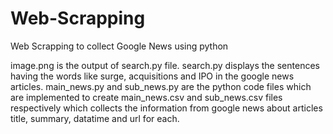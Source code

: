 # Web-Scrapping
Web Scrapping to collect Google News using python

image.png is the output of search.py file.
search.py displays the sentences having the words like surge, acquisitions and IPO in the google news articles.
main_news.py and sub_news.py are the python code files which are implemented to create main_news.csv and sub_news.csv files respectively
which collects the information from google news about articles title, summary, datatime and url for each.
